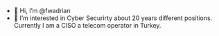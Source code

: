 - 👋 Hi, I’m @fwadrian
- 👀 I’m interested in Cyber Securirty about 20 years different positions. Currently I am a CISO a telecom operator in Turkey.
